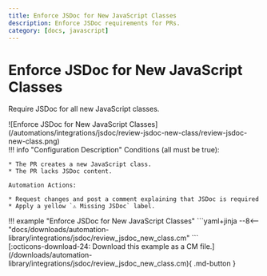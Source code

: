 ```yaml
---
title: Enforce JSDoc for New JavaScript Classes
description: Enforce JSDoc requirements for PRs.
category: [docs, javascript]
---
```

# Enforce JSDoc for New JavaScript Classes

Require JSDoc for all new JavaScript classes.


<div class="automationImage" markdown="1">
![Enforce JSDoc for New JavaScript Classes](/automations/integrations/jsdoc/review-jsdoc-new-class/review-jsdoc-new-class.png)
</div>
<div class="automationDescription" markdown="1">
!!! info "Configuration Description"
    Conditions (all must be true):

    * The PR creates a new JavaScript class.
    * The PR lacks JSDoc content.

    Automation Actions:

    * Request changes and post a comment explaining that JSDoc is required
    * Apply a yellow `⚠️ Missing JSDoc` label.


</div>
<div class="automationExample" markdown="1">
!!! example "Enforce JSDoc for New JavaScript Classes"
    ```yaml+jinja
    --8<-- "docs/downloads/automation-library/integrations/jsdoc/review_jsdoc_new_class.cm"
    ```
    <div class="result" markdown>
      <span>
      [:octicons-download-24: Download this example as a CM file.](/downloads/automation-library/integrations/jsdoc/review_jsdoc_new_class.cm){ .md-button }
      </span>
    </div>
</div>
